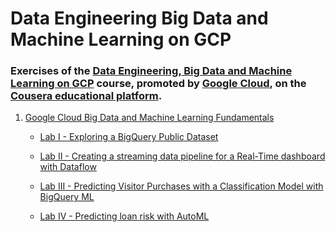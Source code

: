 # Data Engineering Big Data and Machine Learning on GCP

### Exercises of the [Data Engineering, Big Data and Machine Learning on GCP](https://www.coursera.org/specializations/gcp-data-machine-learning) course, promoted by [Google Cloud](https://cloud.google.com/), on the [Cousera educational platform](https://www.coursera.org/).

1. [Google Cloud Big Data and Machine Learning Fundamentals](https://github.com/tmabgdata/Data-Engineering-Big-Data-and-Machine-Learning-on-GCP/tree/master/Google%20Cloud%20Big%20Data%20and%20Machine%20Learning%20Fundamentals)
    - [Lab I - Exploring a BigQuery Public Dataset](https://github.com/tmabgdata/Data-Engineering-Big-Data-and-Machine-Learning-on-GCP/tree/master/Google%20Cloud%20Big%20Data%20and%20Machine%20Learning%20Fundamentals/Lab%20I%20-%20Exploring%20a%20BigQuery%20Public%20Dataset)
    - [Lab II - Creating a streaming data pipeline for a Real-Time dashboard with Dataflow](https://github.com/tmabgdata/Data-Engineering-Big-Data-and-Machine-Learning-on-GCP/tree/master/Google%20Cloud%20Big%20Data%20and%20Machine%20Learning%20Fundamentals/Lab%20II%20-%20Creating%20a%20streaming%20data%20pipeline%20for%20a%20Real-Time%20dashboard%20with%20Dataflow)
    - [Lab III - Predicting Visitor Purchases with a Classification Model with BigQuery ML](https://github.com/tmabgdata/Data-Engineering-Big-Data-and-Machine-Learning-on-GCP/tree/master/Google%20Cloud%20Big%20Data%20and%20Machine%20Learning%20Fundamentals/Lab%20III%20-%20Predicting%20Visitor%20Purchases%20with%20a%20Classification%20Model%20with%20BigQuery%20ML)

    - [Lab IV - Predicting loan risk with AutoML]()